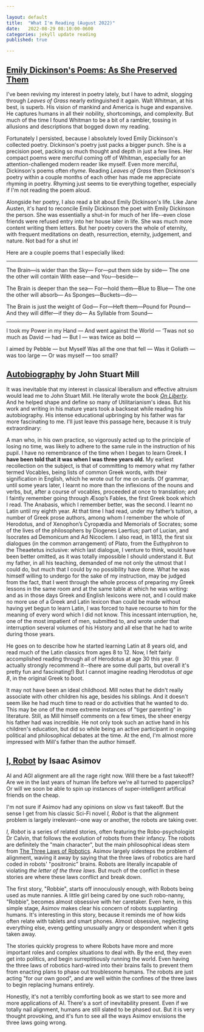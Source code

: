 ```yaml
--- 

layout: default 
title:  "What I'm Reading (August 2022)" 
date:   2022-08-29 08:10:00-0600
categories: jekyll update reading
published: true

---
```


## [Emily Dickinson's Poems: As She Preserved Them](https://www.amazon.com/Emily-Dickinsons-Poems-Preserved-Them/dp/0674737962)

I've been reviving my interest in poetry lately, but I have to admit, slogging through _Leaves of Grass_ nearly extinguished it again.
Walt Whitman, at his best, is superb.
His vision of mankind and America is huge and expansive.
He captures humans in all their nobility, shortcomings, and complexity.
But much of the time I found Whitman to be a bit of a rambler, tossing in allusions and descriptions that bogged down my reading.

Fortunately I persisted, because I absolutely loved Emily Dickinson's collected poetry.
Dickinson's poetry just packs a bigger punch.
She is a precision poet, packing so much thought and depth in just a few lines.
Her compact poems were merciful coming off of Whitman, especially for an attention-challenged modern reader like myself.
Even more merciful, Dickinson's poems often _rhyme_.
Reading _Leaves of Grass_ then Dickinson's poetry within a couple months of each other has made me appreciate rhyming in poetry.
Rhyming just seems to tie everything together, especially if I'm not reading the poem aloud.

Alongside her poetry, I also read a bit about Emily Dickinson's life.
Like Jane Austen, it's hard to reconcile Emily Dickinson the poet with Emily Dickinson the person.
She was essentially a shut-in for much of her life--even close friends were refused entry into her house later in life.
She was much more content writing them letters.
But her poetry covers the whole of eternity, with frequent meditations on death, resurrection, eternity, judgement, and nature.
Not bad for a shut in!

Here are a couple poems that I especially liked:

----

  The Brain—is wider than the Sky—
  For—put them side by side—
  The one the other will contain
  With ease—and You—beside—
  
  The Brain is deeper than the sea—
  For—hold them—Blue to Blue—
  The one the other will absorb—
  As Sponges—Buckets—do—
  
  The Brain is just the weight of God—
  For—Heft them—Pound for Pound—
  And they will differ—if they do—
  As Syllable from Sound— 


-----


  I took my Power in my Hand —
  And went against the World —
  ‘Twas not so much as David — had —
  But I — was twice as bold —
  
  I aimed by Pebble — but Myself
  Was all the one that fell —
  Was it Goliath — was too large —
  Or was myself — too small?


## [Autobiography](https://www.amazon.com/Autobiography-John-Stuart-Mill/dp/1604503149) by John Stuart Mill

It was inevitable that my interest in classical liberalism and effective altruism would lead me to John Stuart Mill.
He literally wrote the book [_On Liberty_](https://www.econlib.org/library/Mill/mlLbty.html).
And he helped shape and define so many of Utilitarianism's ideas.
But his work and writing in his mature years took a backseat while reading his autobiography.
His intense educational upbringing by his father was far more fascinating to me.
I'll just leave this passage here, because it is truly extraordinary:

  A man who, in his own practice, so vigorously acted up to the principle of losing no time, was likely to adhere to the same rule in the instruction of his pupil.
  I have no remembrance of the time when I began to learn Greek.
  **I have been told that it was when I was three years old.**
  My earliest recollection on the subject, is that of committing to memory what my father termed Vocables, being lists of common Greek words, with their signification in English, which he wrote out for me on cards.
  Of grammar, until some years later, I learnt no more than the inflexions of the nouns and verbs, but, after a course of vocables, proceeded at once to translation; and I faintly remember going through Æsop’s Fables, the first Greek book which I read.
  The Anabasis, which I remember better, was the second.
  I learnt no Latin until my eighth year.
  At that time I had read, under my father’s tuition, a number of Greek prose authors, among whom I remember the whole of Herodotus, and of Xenophon’s Cyropædia and Memorials of Socrates; some of the lives of the philosophers by Diogenes Laertius; part of Lucian, and Isocrates ad Demonicum and Ad Nicoclem.
  I also read, in 1813, the first six dialogues (in the common arrangement) of Plato, from the Euthyphron to the Theaetetus inclusive: which last dialogue, I venture to think, would have been better omitted, as it was totally impossible I should understand it.
  But my father, in all his teaching, demanded of me not only the utmost that I could do, but much that I could by no possibility have done.
  What he was himself willing to undergo for the sake of my instruction, may be judged from the fact, that I went through the whole process of preparing my Greek lessons in the same room and at the same table at which he was writing: and as in those days Greek and English lexicons were not, and I could make no more use of a Greek and Latin lexicon than could be made without having yet begun to learn Latin, I was forced to have recourse to him for the meaning of every word which I did not know.
  This incessant interruption, he, one of the most impatient of men, submitted to, and wrote under that interruption several volumes of his History and all else that he had to write during those years.
  
He goes on to describe how he started learning Latin at 8 years old, and read much of the Latin classics from ages 8 to 12.
Now, I felt fairly accomplished reading through all of Herodotus at age 30 this year.
(I actually strongly recommend it--there are some dull parts, but overall it's pretty fun and fascinating!)
But I cannot imagine reading Herodotus _at age 8_, in the original Greek to boot.

It may not have been an ideal childhood.
Mill notes that he didn't really associate with other children his age, besides his siblings.
And it doesn't seem like he had much time to read or do activities that he wanted to do.
This may be one of the more extreme instances of "tiger parenting" in literature.
Still, as Mill himself comments on a few times, the sheer energy his father had was incredible.
He not only took such an active hand in his children's education, but did so while being an active participant in ongoing political and philosophical debates at the time.
At the end, I'm almost more impressed with Mill's father than the author himself.

## [I, Robot](https://www.amazon.com/I-Robot-ISAAC-ASIMOV/dp/0008279551) by Isaac Asimov

AI and AGI alignment are all the rage right now.
Will there be a fast takeoff?
Are we in the last years of human life before we're all turned to paperclips?
Or will we soon be able to spin up instances of super-intelligent artifical friends on the cheap.

I'm not sure if Asimov had any opinions on slow vs fast takeoff.
But the sense I get from his classic Sci-Fi novel _I, Robot_ is that the alignment problem is largely irrelevant--one way or another, the robots are taking over.

_I, Robot_ is a series of related stories, often featuring the Robo-psychologist Dr Calvin, that follows the evolution of robots from their infancy.
The robots are definitely the "main character", but the main philosophical ideas stem from [The Three Laws of Robotics](https://webhome.auburn.edu/~vestmon/robotics.html).
Asimov largely sidesteps the problem of alignment, waving it away by saying that the three laws of robotics are hard coded in robots' "positronic" brains.
Robots are literally incapable of violating _the letter of the three laws_.
But much of the conflict in these stories are where these laws conflict and break down.

The first story, "Robbie", starts off innoculously enough, with Robots being used as mute nannies.
A little girl being cared by one such robo-nanny, "Robbie", becomes almost obsessive with her caretaker.
Even here, in this simple stage, Asimov makes clear his concern of robots supplanting humans.
It's interesting in this story, because it reminds me of how kids often relate with tablets and smart phones.
Almost obsessive, neglecting everything else, eveng getting unusually angry or despondent when it gets taken away.

The stories quickly progress to where Robots have more and more important roles and complex situations to deal with.
By the end, they even get into politics, and begin surreptitiously running the world.
Even having the three laws of robotics hard-wired into their brains fails to prevent them from enacting plans to phase out troublesome humans.
The robots are just acting "for our own good", and are well within the confines of the three laws to begin replacing humans entirely.

Honestly, it's not a terribly comforting book as we start to see more and more applications of AI.
There's a sort of inevitability present.
Even if we totally nail alignment, humans are still slated to be phased out.
But it is very thought provoking, and it's fun to see all the ways Asimov envisions the three laws going wrong.
